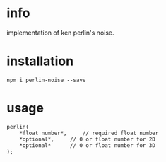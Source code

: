 # info

implementation of ken perlin's noise.

# installation

`npm i perlin-noise --save`

# usage

```
perlin(
	*float number*,		// required float number
	*optional*,		// 0 or float number for 2D 
	*optional*		// 0 or float number for 3D 
);
```
